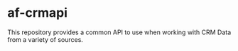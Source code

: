 # af-crmapi
This repository provides a common API to use when working with CRM Data from a variety of sources.
